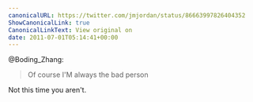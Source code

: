 ```yaml
---
canonicalURL: https://twitter.com/jmjordan/status/86663997826404352
ShowCanonicalLink: true
CanonicalLinkText: View original on
date: 2011-07-01T05:14:41+00:00
---
```

@Boding_Zhang:

> Of course I'M always the bad person

Not this time you aren't.